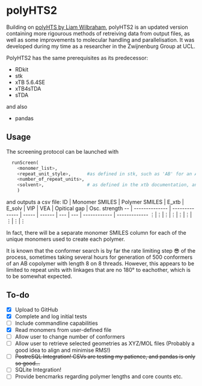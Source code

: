 # polyHTS2
Building on [polyHTS by Liam Wilbraham](https://github.com/LiamWilbraham/polyhts), polyHTS2 is an updated version containing more rigourous methods of retreiving data from output files, as well as some improvements to molecular handling and parallelisation. It was developed during my time as a researcher in the Zwijnenburg Group at UCL.

PolyHTS2 has the same prerequisites as its predecessor:
* RDkit
* stk
* xTB 5.6.4SE
* xTB4sTDA
* sTDA

and also
* pandas


## Usage
The screening protocol can be launched with 
```python
  runScreen(
    <monomer_list>, 
    <repeat_unit_style>,      #as defined in stk, such as 'AB' for an AB copolymer
    <number_of_repeat_units>,
    <solvent>,                # as defined in the xtb documentation, and near the top of utils.py
    )
```
and outputs a csv file:
ID | Monomer SMILES | Polymer SMILES | E_xtb | E_solv | VIP | VEA | Opitical gap | Osc. strength
-- | -------------- | -------------- | ----- | ------ | --- | --- | ------------ | -------------
⋮|⋮|⋮|⋮|⋮|⋮|⋮|⋮|⋮


In fact, there will be a separate monomer SMILES column for each of the unique monomers used to create each polymer.

It is known that the conformer search is by far the rate limiting step 😎 of the process, sometimes taking several hours for generation of 500 conformers of an AB copolymer with length 8 on 8 threads. However, this appears to be limited to repeat units with linkages that are no 180° to eachother, which is to be somewhat expected.

## To-do
- [x] Upload to GitHub
- [x] Complete and log initial tests
- [ ] Include commandline capabilities
- [x] Read monomers from user-defined file
- [ ] Allow user to change number of conformers
- [ ] Allow user to retrieve selected geometries as XYZ/MOL files (Probably a good idea to align and minimise RMS!)
- [ ] ~~PostreSQL Integration! CSVs are testing my patience, and pandas is only so good...~~
- [ ] SQLite Integration!
- [ ] Provide bencmarks regarding polymer lengths and core counts etc.
